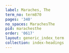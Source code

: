 ```yaml
---
label: Maraches, The
term_no: term870
pages: '340'
no_spaces: MarachesThe
pid: marachesthe
order: '0617'
layout: generic_index_term
collection: index-headings
---
```

